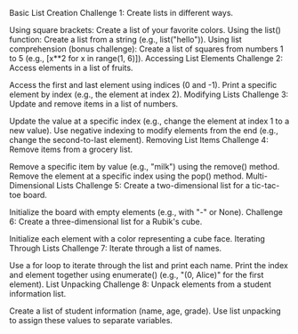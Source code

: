 Basic List Creation
Challenge 1: Create lists in different ways.

Using square brackets: Create a list of your favorite colors.
Using the list() function: Create a list from a string (e.g., list("hello")).
Using list comprehension (bonus challenge): Create a list of squares from numbers 1 to 5 (e.g., [x**2 for x in range(1, 6)]).
Accessing List Elements
Challenge 2: Access elements in a list of fruits.

Access the first and last element using indices (0 and -1).
Print a specific element by index (e.g., the element at index 2).
Modifying Lists
Challenge 3: Update and remove items in a list of numbers.

Update the value at a specific index (e.g., change the element at index 1 to a new value).
Use negative indexing to modify elements from the end (e.g., change the second-to-last element).
Removing List Items
Challenge 4: Remove items from a grocery list.

Remove a specific item by value (e.g., "milk") using the remove() method.
Remove the element at a specific index using the pop() method.
Multi-Dimensional Lists
Challenge 5: Create a two-dimensional list for a tic-tac-toe board.

Initialize the board with empty elements (e.g., with "-" or None).
Challenge 6: Create a three-dimensional list for a Rubik's cube.

Initialize each element with a color representing a cube face.
Iterating Through Lists
Challenge 7: Iterate through a list of names.

Use a for loop to iterate through the list and print each name.
Print the index and element together using enumerate() (e.g., "(0, Alice)" for the first element).
List Unpacking
Challenge 8: Unpack elements from a student information list.

Create a list of student information (name, age, grade).
Use list unpacking to assign these values to separate variables.